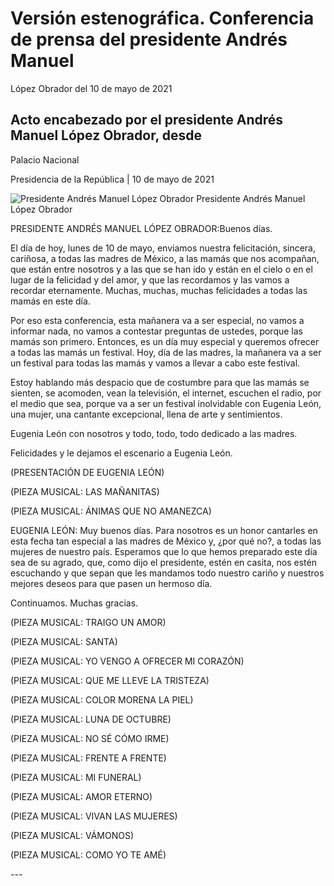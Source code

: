 #  Versión estenográfica. Conferencia de prensa del presidente Andrés Manuel
López Obrador del 10 de mayo de 2021

##  Acto encabezado por el presidente Andrés Manuel López Obrador, desde
Palacio Nacional

Presidencia de la República | 10 de mayo de 2021 

![Presidente Andrés Manuel López
Obrador](https://www.gob.mx/cms/uploads/article/main_image/108360/8370B4B4-4E04-4681-B0E1-1B97D4E811A5.jpeg)
Presidente Andrés Manuel López Obrador

PRESIDENTE ANDRÉS MANUEL LÓPEZ OBRADOR:Buenos días.

El día de hoy, lunes de 10 de mayo, enviamos nuestra felicitación, sincera,
cariñosa, a todas las madres de México, a las mamás que nos acompañan, que
están entre nosotros y a las que se han ido y están en el cielo o en el lugar
de la felicidad y del amor, y que las recordamos y las vamos a recordar
eternamente. Muchas, muchas, muchas felicidades a todas las mamás en este día.

Por eso esta conferencia, esta mañanera va a ser especial, no vamos a informar
nada, no vamos a contestar preguntas de ustedes, porque las mamás son primero.
Entonces, es un día muy especial y queremos ofrecer a todas las mamás un
festival. Hoy, día de las madres, la mañanera va a ser un festival para todas
las mamás y vamos a llevar a cabo este festival.

Estoy hablando más despacio que de costumbre para que las mamás se sienten, se
acomoden, vean la televisión, el internet, escuchen el radio, por el medio que
sea, porque va a ser un festival inolvidable con Eugenia León, una mujer, una
cantante excepcional, llena de arte y sentimientos.

Eugenia León con nosotros y todo, todo, todo dedicado a las madres.

Felicidades y le dejamos el escenario a Eugenia León.

(PRESENTACIÓN DE EUGENIA LEÓN)

(PIEZA MUSICAL: LAS MAÑANITAS)

(PIEZA MUSICAL: ÁNIMAS QUE NO AMANEZCA)

EUGENIA LEÓN: Muy buenos días. Para nosotros es un honor cantarles en esta
fecha tan especial a las madres de México y, ¿por qué no?, a todas las mujeres
de nuestro país. Esperamos que lo que hemos preparado este día sea de su
agrado, que, como dijo el presidente, estén en casita, nos estén escuchando y
que sepan que les mandamos todo nuestro cariño y nuestros mejores deseos para
que pasen un hermoso día.

Continuamos. Muchas gracias.

(PIEZA MUSICAL: TRAIGO UN AMOR)

(PIEZA MUSICAL: SANTA)

(PIEZA MUSICAL: YO VENGO A OFRECER MI CORAZÓN)

(PIEZA MUSICAL: QUE ME LLEVE LA TRISTEZA)

(PIEZA MUSICAL: COLOR MORENA LA PIEL)

(PIEZA MUSICAL: LUNA DE OCTUBRE)

(PIEZA MUSICAL: NO SÉ CÓMO IRME)

(PIEZA MUSICAL: FRENTE A FRENTE)

(PIEZA MUSICAL: MI FUNERAL)

(PIEZA MUSICAL: AMOR ETERNO)

(PIEZA MUSICAL: VIVAN LAS MUJERES)

(PIEZA MUSICAL: VÁMONOS)

(PIEZA MUSICAL: COMO YO TE AMÉ)

\---


